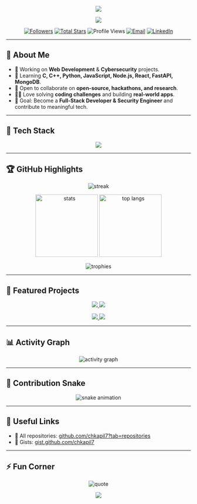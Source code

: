 <!-- README.md -->

<!-- Banner -->
<p align="center">
  <img src="https://capsule-render.vercel.app/api?type=waving&color=gradient&height=200&section=header&text=Kapil%20Anirudh%20CH%20(@chkapil7)&fontSize=40&fontAlignY=35&animation=twinkling&fontColor=fff"/>
</p>

<!-- Typing Intro -->
<p align="center">
  <a href="https://git.io/typing-svg">
    <img src="https://readme-typing-svg.demolab.com?font=Fira+Code&weight=500&size=22&pause=1000&color=00F7B3&center=true&vCenter=true&width=700&lines=Full+Stack+Developer;Cybersecurity+Researcher;AI+%26+ML+Enthusiast;Building+Secure+%26+Scalable+Apps;Always+Learning+New+Tech"/>
  </a>
</p>

<!-- Quick Links / Badges -->
<p align="center">
  <a href="https://github.com/chkapil7?tab=followers"><img alt="Followers" src="https://img.shields.io/github/followers/chkapil7?style=flat-square&label=Followers"></a>
  <a href="https://github.com/chkapil7?tab=stars"><img alt="Total Stars" src="https://img.shields.io/github/stars/chkapil7?style=flat-square&label=Stars"></a>
  <img alt="Profile Views" src="https://komarev.com/ghpvc/?username=chkapil7&style=flat-square&color=blue">
  <a href="mailto:chkapilanirudh99@gmail.com"><img alt="Email" src="https://img.shields.io/badge/Email-chkapilanirudh99%40gmail.com-D14836?style=flat-square&logo=gmail&logoColor=white"></a>
  <a href="https://www.linkedin.com/in/kapil-anirudh-ch-6461b1207/"><img alt="LinkedIn" src="https://img.shields.io/badge/LinkedIn-Kapil%20Anirudh-0077B5?style=flat-square&logo=linkedin&logoColor=white"></a>
</p>

---

## 🌟 About Me
- 🔭 Working on **Web Development** & **Cybersecurity** projects.  
- 🌱 Learning **C, C++, Python, JavaScript, Node.js, React, FastAPI, MongoDB**.  
- 🤝 Open to collaborate on **open-source, hackathons, and research**.  
- 👨‍💻 Love solving **coding challenges** and building **real-world apps**.  
- 🎯 Goal: Become a **Full-Stack Developer & Security Engineer** and contribute to meaningful tech.  

---

## 🚀 Tech Stack
<p align="center">
  <img src="https://skillicons.dev/icons?i=c,cpp,python,html,css,js,react,nodejs,express,fastapi,mongodb,postgres,git,github,linux,vscode,docker&perline=9" />
</p>

---

## 🏆 GitHub Highlights
<p align="center">
  <img src="https://github-readme-streak-stats.herokuapp.com/?user=chkapil7&theme=radical&hide_border=true" alt="streak"/>
</p>

<p align="center">
  <img src="https://github-readme-stats.vercel.app/api?username=chkapil7&show_icons=true&theme=radical&hide_border=true" height="170" alt="stats"/>
  <img src="https://github-readme-stats.vercel.app/api/top-langs/?username=chkapil7&layout=compact&theme=radical&hide_border=true" height="170" alt="top langs"/>
</p>

<p align="center">
  <img src="https://github-profile-trophy.vercel.app/?username=chkapil7&theme=radical&no-frame=true&margin-w=10&row=1" alt="trophies"/>
</p>

---

## 📂 Featured Projects
<p align="center">
  <a href="https://github.com/chkapil7/Malware-Detector">
    <img src="https://github-readme-stats.vercel.app/api/pin/?username=chkapil7&repo=password-manager&theme=radical&hide_border=true" />
  </a>
  <a href="https://github.com/chkapil7/Pixel-Manipulation-for-Image-Encryption">
    <img src="https://github-readme-stats.vercel.app/api/pin/?username=chkapil7&repo=deeptrace&theme=radical&hide_border=true" />
  </a>
</p>

<p align="center">
  <a href="https://github.com/chkapil7/Chatbot">
    <img src="https://github-readme-stats.vercel.app/api/pin/?username=chkapil7&repo=chatbot&theme=radical&hide_border=true" />
  </a>
  <a href="https://github.com/chkapil7/Password-Complexity-Checker">
    <img src="https://github-readme-stats.vercel.app/api/pin/?username=chkapil7&repo=zera&theme=radical&hide_border=true" />
  </a>
</p>

---

## 📊 Activity Graph
<p align="center">
  <img src="https://github-readme-activity-graph.vercel.app/graph?username=chkapil7&theme=tokyo-night&hide_border=true" alt="activity graph"/>
</p>

---

## 🐍 Contribution Snake
<p align="center">
  <img src="https://raw.githubusercontent.com/chkapil7/chkapil7/output/github-contribution-grid-snake.svg" alt="snake animation"/>
</p>

---

## 🔗 Useful Links
- 📁 All repositories: <a href="https://github.com/chkapil7?tab=repositories">github.com/chkapil7?tab=repositories</a>  
- 🧠 Gists: <a href="https://gist.github.com/chkapil7">gist.github.com/chkapil7</a>  

---

## ⚡ Fun Corner
<p align="center">
  <img src="https://quotes-github-readme.vercel.app/api?type=horizontal&theme=radical" alt="quote"/>
</p>

<!-- Footer -->
<p align="center">
  <img src="https://capsule-render.vercel.app/api?type=waving&color=gradient&height=120&section=footer"/>
</p>
